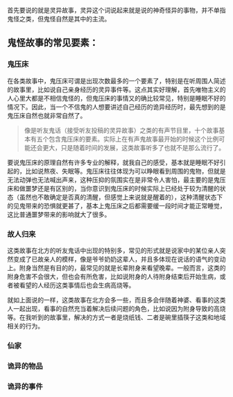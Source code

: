 首先要说的就是灵异故事，灵异这个词说起来就是说的神奇怪异的事物，并不单指鬼怪之类，但鬼怪自然是其中的主流。

## 鬼怪故事的常见要素：

### 鬼压床

在各类故事中，鬼压床可谓是出现次数最多的一个要素了，特别是在听周围人简述的故事里，比如说自己亲身经历的灵异事件等。这点其实好理解，首先唯物主义的人心里大都是不相信鬼怪的，但鬼压床的事情又的确比较常见，特别是睡眠不好的情况下。因此，当一个不信鬼的人想要讲述自己经历的诡异经历时，最先想到的是鬼压床自然也就非常自然了。

> 像是听友鬼话（接受听友投稿的灵异故事）之类的有声节目里，十个故事基本有五个包含鬼压床的要素。实际上在有声鬼故事最开始的时候这个比例可能还会更大，只是随着时间的发展，这类故事听多了也就不是那么流行了。

要说鬼压床的原理自然有许多专业的解释，就我自己的感受，基本就是睡眠不好引起的，比如说熬夜、失眠等。鬼压床往往体现为可以睁眼看到周围的鬼物，但就是无法动弹也无法喊出声来，这种压抑的氛围实在是非常令人害怕，最主要的是鬼压床和做噩梦还是有区别的，当你意识到鬼压床的时候实际上已经处于较为清醒的状态（虽然也不敢确定是否真的清醒，但感觉上来说就是醒着的），这种清醒状态下的见鬼带来的恐惧就更甚了，基本上鬼压床之后都需要缓一段时间才能正常睡觉，这比普通噩梦带来的影响就大了很多。

### 故人归来

这类故事在北方的听友鬼话中出现的特别多，常见的形式就是说家中的某位亲人突然变成了已故亲人的模样，像是爷爷奶奶这辈人，并且多体现在说话的语气的变动上。附身当然是有目的的，最常见的就是长辈附身来看望晚辈。一般而言，这类的附身危害不会很大，但也会有所危害，比如说附身的人待附身结束后开始生病，或者被看望的人经历这类事情后也会生病高烧等。

就如上面说的一样，这类故事在北方会多一些，而且多会伴随着神婆、看事的这类人一起出现，看事的自然充当着解决后续问题的角色，比如说因为附身导致的高烧等。在我听到的故事里，解决的方式一者是烧纸钱、二者是碗里插筷子这类和地域相关的行为。

### 仙家

### 诡异的物品

### 诡异的事件
